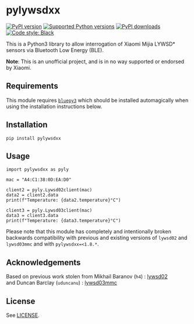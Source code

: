 # pylywsdxx


[![PyPI version](https://img.shields.io/pypi/v/pylywsdxx.svg?logo=pypi&logoColor=FFE873)](https://pypi.org/project/pylywsdxx)
[![Supported Python versions](https://img.shields.io/pypi/pyversions/pylywsdxx.svg?logo=python&logoColor=FFE873)](https://pypi.org/project/pylywsdxx)
[![PyPI downloads](https://img.shields.io/pypi/dm/pylywsdxx.svg)](https://pypistats.org/packages/pylywsdxx)
[![Code style: Black](https://img.shields.io/badge/code%20style-Black-000000.svg)](https://github.com/psf/black)


This is a Python3 library to allow interrogation of Xiaomi Mijia LYWSD* sensors via Bluetooth Low Energy (BLE).

**Note**: This is an unofficial project, and is in no way supported or endorsed by Xiaomi.

## Requirements

This module requires [`bluepy3`](https://pypi.org/project/bluepy3/) which should be installed automagically when using the installation instructions below.

## Installation

```
pip install pylywsdxx
```

## Usage

```
import pylywsdxx as pyly

mac = "A4:C1:38:0D:EA:D0"

client2 = pyly.Lywsd02client(mac)
data2 = client2.data
print(f"Temperature: {data2.temperature}°C")

client3 = pyly.Lywsd03client(mac)
data3 = client3.data
print(f"Temperature: {data3.temperature}°C")
```

Please note that this module has completely and intentionally broken backwards compatibility with previous 
and existing versions of `lywsd02` and `lywsd03mmc` and with  `pylywsdxx=<1.8.*`.

## Acknowledgements

Based on previous work stolen from Mikhail Baranov (`h4`) : [lywsd02](https://github.com/h4/lywsd02)   
and Duncan Barclay (`uduncanu`) : [lywsd03mmc](https://github.com/uduncanu/lywsd03mmc)   

## License

See [LICENSE](LICENSE).
